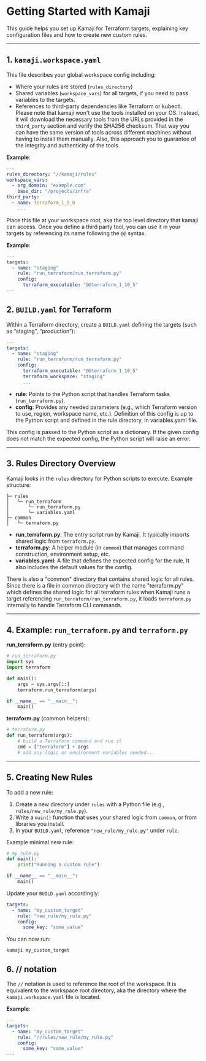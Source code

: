 # Getting Started with Kamaji

This guide helps you set up Kamaji for Terraform targets, explaining key configuration files and how to create new custom rules.

---

## 1. `kamaji.workspace.yaml`

This file describes your global workspace config including:
- Where your rules are stored (`rules_directory`)
- Shared variables (`workspace_vars`) for all targets, if you need to pass variables to the targets.
- References to third-party dependencies like Terraform or kubectl. Please note that kamaji won't use the tools installed on your OS. Instead, it will download the necessary tools from the URLs provided in the `third_party` section and verify the SHA256 checksum. That way you can have the same version of tools across different machines without having to install them manually. Also, this approach you to guarantee of the integrity and authenticity of the tools.

**Example**:
```yaml
---
rules_directory: "//kamaji/rules"
workspace_vars:
  - org_domain: "example.com"
    base_dir: "/projects/infra"
third_party:
  - name: terraform_1_9_0
    ...
```

Place this file at your workspace root, aka the top level directory that kamaji can access. Once you define a third party tool, you can use it in your targets by referencing its name following the `@@` syntax.

**Example**:
```yaml
---
targets:
  - name: "staging"
    rule: "run_terraform/run_terraform.py"
    config:
      terraform_executable: "@@terraform_1_10_5"
---
```

## 2. `BUILD.yaml` for Terraform

Within a Terraform directory, create a `BUILD.yaml` defining the targets (such as “staging”, “production”):
```yaml
---
targets:
  - name: "staging"
    rule: "run_terraform/run_terraform.py"
    config:
      terraform_executable: "@@terraform_1_10_5"
      terraform_workspace: "staging"
      ...
```
- **rule**: Points to the Python script that handles Terraform tasks (`run_terraform.py`).
- **config**: Provides any needed parameters (e.g., which Terraform version to use, region, workspace name, etc.). Definition of this config is up to the Python script and defined in the rule directory, in variables.yaml file.

This config is passed to the Python script as a dictionary. If the given config does not match the expected config, the Python script will raise an error.

---

## 3. Rules Directory Overview

Kamaji looks in the `rules` directory for Python scripts to execute. Example structure:
```
├─ rules
│   └─ run_terraform
│       └─ run_terraform.py
│       └─ variables.yaml
├─ common
│   └─ terraform.py
```

- **run_terraform.py**: The entry script run by Kamaji. It typically imports shared logic from `terraform.py`.
- **terraform.py**: A helper module (in `common`) that manages command construction, environment setup, etc.
- **variables.yaml**: A file that defines the expected config for the rule. It also includes the default values for the config.

There is also a "common" directory that contains shared logic for all rules. Since there is a file in common directory with the name "terraform.py" which defines the shared logic for all terraform rules when Kamaji runs a target referencing `run_terraform/run_terraform.py`, it loads `terraform.py` internally to handle Terraform CLI commands.

---

## 4. Example: `run_terraform.py` and `terraform.py`

**run_terraform.py** (entry point):
```python
# run_terraform.py
import sys
import terraform

def main():
    args = sys.argv[1:]
    terraform.run_terraform(args)

if __name__ == "__main__":
    main()
```

**terraform.py** (common helpers):
```python
# terraform.py
def run_terraform(args):
    # build a Terraform command and run it
    cmd = ["terraform"] + args
    # add any logic or environment variables needed...
```

---

## 5. Creating New Rules

To add a new rule:
1. Create a new directory under `rules` with a Python file (e.g., `rules/new_rule/my_rule.py`).
2. Write a `main()` function that uses your shared logic from `common`, or from libraries you install.
3. In your `BUILD.yaml`, reference `"new_rule/my_rule.py"` under `rule`.

Example minimal new rule:
```python
# my_rule.py
def main():
    print("Running a custom rule")

if __name__ == "__main__":
    main()
```

Update your `BUILD.yaml` accordingly:
```yaml
targets:
  - name: "my_custom_target"
    rule: "new_rule/my_rule.py"
    config:
      some_key: "some_value"
```

You can now run:
```
kamaji my_custom_target
```

## 6. // notation

The `//` notation is used to reference the root of the workspace. It is equivalent to the workspace root directory, aka the directory where the `kamaji.workspace.yaml` file is located.

**Example**:
```yaml
---
targets:
  - name: "my_custom_target"
    rule: "//rules/new_rule/my_rule.py"
    config:
      some_key: "some_value"
--- 

